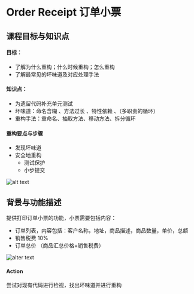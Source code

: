 # Order Receipt 订单小票

## 课程目标与知识点

#### 目标：
* 了解为什么重构；什么时候重构；怎么重构
* 了解最常见的坏味道及对应处理手法

#### 知识点：
* 为遗留代码补充单元测试
* 坏味道：命名含糊 、方法过长 、特性依赖 、（多职责的循环）
* 重构手法：重命名、抽取方法、移动方法、拆分循环

#### 重构要点与步骤
* 发现坏味道
* 安全地重构
  * 测试保护
  * 小步提交
  
![alt text](http://www.plantuml.com/plantuml/png/SoWkIImgAStDuR9wkgVXQVz4QovTEuMdwtgUTKnusZN_HVFUfnFwhBdACp9pKXKqWFBF-cOysRtu-OB6ftFxdqxS_B9nigP2PZ5GQksCftDMm0NjDRcu51IidgxhVDgwucLxxxDvBTPWWGtzpzOkVTO_uSck9TPSgNafO9Evk8fByWku781ye5C0)

## 背景与功能描述

提供打印订单小票的功能，小票需要包括内容：

* 订单列表，内容包括：客户名称，地址，商品描述，商品数量，单价，总额
* 销售税费 10%
* 订单总价 （商品汇总价格+销售税费）

![alter text](http://www.plantuml.com/plantuml/png/JLBDgjD06DtFKtm41BsbuDsAo0LNmWL1do2t6MGWcTHaxgA8a69_McrCeIr2RQqjg5r8Y22KsgWlqvaagxo24oQctOHppfoV6SYLotI7tLecGemm4yDJny3ECzp0fCaWw_lYKuUlVYLh3w7QOrDtNUM0LmZgpvb3w0kWrWdhXk58TarSzl2QKFo4OUiHc0IzhlB_PTa0K0KDx3QKODYtD_8YJSK8PV2IjOgy6jOkDRYerq6pTDhIgZPu00sRCfrG5rLJvuyfBgm4i17Kojcc_BBISVUUNA4smt1ZCsPRI0JZuv-FOZZXVfI66-xFU1GaNxR9lCFVhj8tl_Duf9HiuQLVstpK5U--yrwNX_iydgCBA5E33-bwAytgIDcaWOSRCTZniPzyYuhJHSINNW5cFJvfYo18_qOdEekoVY2fB3mUTX88xv1jbd8bctfy6YRRz-dFFLpUlrCDIuUqGXuFoeuVVIM9pt7jF9N7GuIf0SNh4K9N4XV_n3y0)

#### Action
尝试对现有代码进行检视，找出坏味道并进行重构
